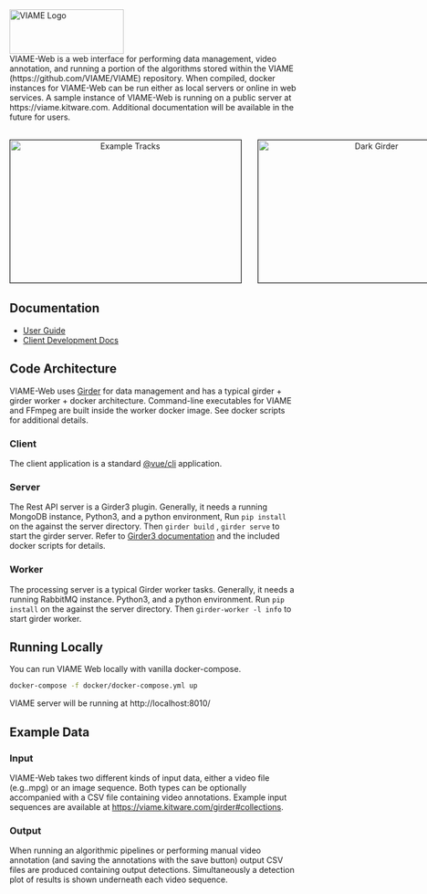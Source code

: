 <img src="http://www.viametoolkit.org/wp-content/uploads/2016/08/viami_logo.png" alt="VIAME Logo" width="200" height="78">
<br>
VIAME-Web is a web interface for performing data management, video annotation, and running a portion of the algorithms stored
within the VIAME (https://github.com/VIAME/VIAME) repository. When compiled, docker instances for VIAME-Web can be run either
as local servers or online in web services. A sample instance of VIAME-Web is running on a public server at https://viame.kitware.com.
Additional documentation will be available in the future for users.
<br>
<p align="center">
<br>
<nobr>
<img src="http://www.viametoolkit.org/wp-content/uploads/2019/11/viame-web-prelim.png" alt="Example Tracks" width="405" height="250" border="1">
&nbsp; &nbsp; &nbsp; 
<img src="http://www.viametoolkit.org/wp-content/uploads/2019/11/girder-dark-example.png" alt="Dark Girder" width="400" height="250" border="1">
</nobr>
</p>

## Documentation

* [User Guide](https://github.com/VIAME/VIAME-Web/wiki/User-Documentation)
* [Client Development Docs](client/README.md)

## Code Architecture

VIAME-Web uses [Girder](https://girder.readthedocs.io/en/stable/) for data management and has a typical girder + girder worker +
docker architecture. Command-line executables for VIAME and FFmpeg are built inside the worker docker image. See docker scripts
for additional details.

### Client

The client application is a standard [@vue/cli](https://cli.vuejs.org/) application.

### Server

The Rest API server is a Girder3 plugin. Generally, it needs a running MongoDB instance, Python3, and a python environment, 
Run `pip install` on the against the server directory. Then `girder build` , `girder serve` to start the girder server. Refer to
[Girder3 documentation](https://girder.readthedocs.io/en/stable/) and the included docker scripts for details.

### Worker

The processing server is a typical Girder worker tasks. Generally, it needs a running RabbitMQ instance. Python3, and a python environment.
Run `pip install` on the against the server directory. Then `girder-worker -l info` to start girder worker.

## Running Locally

You can run VIAME Web locally with vanilla docker-compose.

``` bash
docker-compose -f docker/docker-compose.yml up
```

VIAME server will be running at http://localhost:8010/

## Example Data

### Input

VIAME-Web takes two different kinds of input data, either a video file (e.g..mpg) or an image sequence. Both types can
be optionally accompanied with a CSV file containing video annotations. Example input sequences are available at
https://viame.kitware.com/girder#collections.

### Output

When running an algorithmic pipelines or performing manual video annotation (and saving the annotations with the save
button) output CSV files are produced containing output detections. Simultaneously a detection plot of results
is shown underneath each video sequence.
